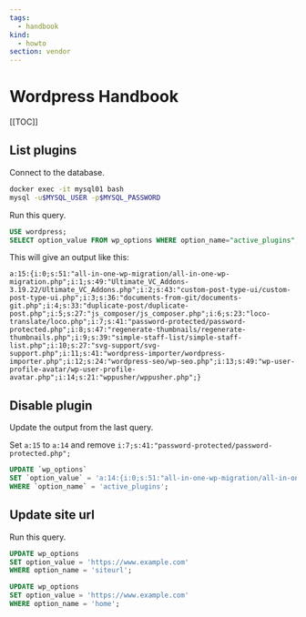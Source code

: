 ```yaml
---
tags:
  - handbook
kind:
  - howto
section: vendor
---
```


# Wordpress Handbook

[[TOC]]

## List plugins

Connect to the database.

```bash
docker exec -it mysql01 bash
mysql -u$MYSQL_USER -p$MYSQL_PASSWORD
```

Run this query.

```sql
USE wordpress;
SELECT option_value FROM wp_options WHERE option_name="active_plugins";
```

This will give an output like this:

```
a:15:{i:0;s:51:"all-in-one-wp-migration/all-in-one-wp-migration.php";i:1;s:49:"Ultimate_VC_Addons-3.19.22/Ultimate_VC_Addons.php";i:2;s:43:"custom-post-type-ui/custom-post-type-ui.php";i:3;s:36:"documents-from-git/documents-git.php";i:4;s:33:"duplicate-post/duplicate-post.php";i:5;s:27:"js_composer/js_composer.php";i:6;s:23:"loco-translate/loco.php";i:7;s:41:"password-protected/password-protected.php";i:8;s:47:"regenerate-thumbnails/regenerate-thumbnails.php";i:9;s:39:"simple-staff-list/simple-staff-list.php";i:10;s:27:"svg-support/svg-support.php";i:11;s:41:"wordpress-importer/wordpress-importer.php";i:12;s:24:"wordpress-seo/wp-seo.php";i:13;s:49:"wp-user-profile-avatar/wp-user-profile-avatar.php";i:14;s:21:"wppusher/wppusher.php";}
```

## Disable plugin

Update the output from the last query.

Set `a:15` to `a:14` and remove `i:7;s:41:"password-protected/password-protected.php";`

```sql
UPDATE `wp_options`
SET `option_value` = 'a:14:{i:0;s:51:"all-in-one-wp-migration/all-in-one-wp-migration.php";i:1;s:49:"Ultimate_VC_Addons-3.19.22/Ultimate_VC_Addons.php";i:2;s:43:"custom-post-type-ui/custom-post-type-ui.php";i:3;s:36:"documents-from-git/documents-git.php";i:4;s:33:"duplicate-post/duplicate-post.php";i:5;s:27:"js_composer/js_composer.php";i:6;s:23:"loco-translate/loco.php";i:7;s:47:"regenerate-thumbnails/regenerate-thumbnails.php";i:8;s:39:"simple-staff-list/simple-staff-list.php";i:9;s:27:"svg-support/svg-support.php";i:10;s:41:"wordpress-importer/wordpress-importer.php";i:11;s:24:"wordpress-seo/wp-seo.php";i:12;s:49:"wp-user-profile-avatar/wp-user-profile-avatar.php";i:13;s:21:"wppusher/wppusher.php";}'
WHERE `option_name` = 'active_plugins';
```

## Update site url

Run this query.

```sql
UPDATE wp_options
SET option_value = 'https://www.example.com'
WHERE option_name = 'siteurl';

UPDATE wp_options
SET option_value = 'https://www.example.com'
WHERE option_name = 'home';
```
